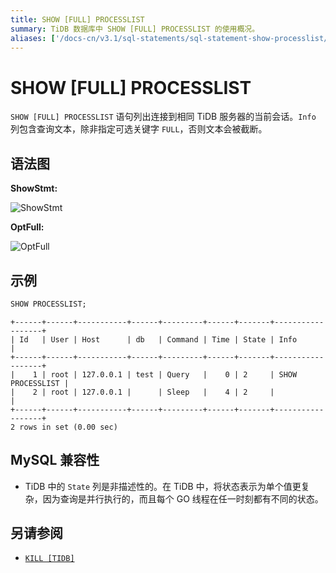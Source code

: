 ```yaml
---
title: SHOW [FULL] PROCESSLIST
summary: TiDB 数据库中 SHOW [FULL] PROCESSLIST 的使用概况。
aliases: ['/docs-cn/v3.1/sql-statements/sql-statement-show-processlist/','/docs-cn/v3.1/reference/sql/statements/show-processlist/']
---
```


# SHOW [FULL] PROCESSLIST

`SHOW [FULL] PROCESSLIST` 语句列出连接到相同 TiDB 服务器的当前会话。`Info` 列包含查询文本，除非指定可选关键字 `FULL`，否则文本会被截断。

## 语法图

**ShowStmt:**

![ShowStmt](https://download.pingcap.com/images/docs-cn/sqlgram/ShowStmt.png)

**OptFull:**

![OptFull](https://download.pingcap.com/images/docs-cn/sqlgram/OptFull.png)

## 示例


```sql
SHOW PROCESSLIST;
```

```
+------+------+-----------+------+---------+------+-------+------------------+
| Id   | User | Host      | db   | Command | Time | State | Info             |
+------+------+-----------+------+---------+------+-------+------------------+
|    1 | root | 127.0.0.1 | test | Query   |    0 | 2     | SHOW PROCESSLIST |
|    2 | root | 127.0.0.1 |      | Sleep   |    4 | 2     |                  |
+------+------+-----------+------+---------+------+-------+------------------+
2 rows in set (0.00 sec)
```

## MySQL 兼容性

* TiDB 中的 `State` 列是非描述性的。在 TiDB 中，将状态表示为单个值更复杂，因为查询是并行执行的，而且每个 GO 线程在任一时刻都有不同的状态。

## 另请参阅

* [`KILL [TIDB]`](/sql-statements/sql-statement-kill.md)
